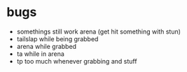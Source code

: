 # bugs
- somethings still work arena (get hit something with stun)
- tailslap while being grabbed
- arena while grabbed
- ta while in arena
- tp too much whenever grabbing and stuff